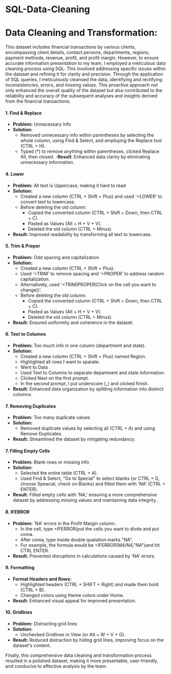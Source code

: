 # SQL-Data-Cleaning

# Data Cleaning and Transformation:

This dataset includes financial transactions by various clients, encompassing client details, contact persons, departments, regions, payment methods, revenue, profit, and profit margin. However, to ensure accurate information presentation to my team, I employed a meticulous data cleaning process using SQL. This involved addressing specific issues within the dataset and refining it for clarity and precision. Through the application of SQL queries, I meticulously cleansed the data, identifying and rectifying inconsistencies, errors, and missing values. This proactive approach not only enhanced the overall quality of the dataset but also contributed to the reliability and accuracy of the subsequent analyses and insights derived from the financial transactions.

#### 1. Find & Replace
   - **Problem:** Unnecessary Info
   - **Solution:**
     - Removed unnecessary info within parentheses by selecting the whole column, using Find & Select, and employing the Replace tool (CTRL + H).
     - Typed (*) to remove anything within parentheses, clicked Replace All, then closed.
   -**Result**: Enhanced data clarity by eliminating unnecessary information.

#### 4. Lower
   - **Problem:** All text is Uppercase, making it hard to read
   - **Solution:**
     - Created a new column (CTRL + Shift + Plus) and used '=LOWER' to convert text to lowercase.
     - Before deleting the old column:
       - Copied the converted column (CTRL + Shift + Down, then CTRL + C).
       - Pasted as Values (Alt + H + V + V).
       - Deleted the old column (CTRL + Minus).
   - **Result:** Improved readability by transforming all text to lowercase.

#### 5. Trim & Proper
   - **Problem:** Odd spacing and capitalization
   - **Solution:**
     - Created a new column (CTRL + Shift + Plus).
     - Used '=TRIM' to remove spacing and '=PROPER' to address random capitalization.
     - Alternatively, used '=TRIM(PROPER(Click on the cell you want to change))'.
     - Before deleting the old column:
       - Copied the converted column (CTRL + Shift + Down, then CTRL + C).
       - Pasted as Values (Alt + H + V + V).
       - Deleted the old column (CTRL + Minus).
   - **Result:** Ensured uniformity and coherence in the dataset.

#### 6. Text to Columns
   - **Problem:** Too much info in one column (department and state).
   - **Solution:**
     - Created a new column (CTRL + Shift + Plus) named Region.
     - Highlighted all rows I want to sparate.
     - Went to Data
     - Used Text to Columns to separate department and state information.
     - Clicked Next on the first prompt.
     - In the second prompt, I put underscore (_) and clicked finish.
   - **Result:** Enhanced data organization by splitting information into distinct columns.

#### 7. Removing Duplicates
   - **Problem:** Too many duplicate values
   - **Solution:**
     - Removed duplicate values by selecting all (CTRL + A) and using Remove Duplicates.
   - **Result:** Streamlined the dataset by mitigating redundancy.

#### 7. Filling Empty Cells
   - **Problem:** Blank rows or missing info
   - **Solution:**
     - Selected the entire table (CTRL + A).
     - Used Find & Select, "Go to Special" to select blanks (or CTRL + G, choose Speacial, check on Blanks) and filled them with 'NA' (CTRL + ENTER).
   - **Result:** Filled empty cells with 'NA,' ensuring a more comprehensive dataset by addressing missing values and maintaining data integrity..

#### 8. IFERROR
   - **Problem:** 'NA' errors in the Profit Margin column.
      - In the cell, type =IFERROR(put the cells you want to divde and put coma.
      - After coma, type inside double quatation marks "NA".
      - For example, the formula would be =IFERROR(M4/N4,"NA")and hit CTRL ENTER.
   - **Result:** Prevented disruptions in calculations caused by 'NA' errors.

#### 9. Formatting
   - **Format Headers and Rows:**
     - Highlighted headers (CTRL + SHIFT + Right) and made them bold (CTRL + B).
     - Changed colors using theme colors under Home.
   - **Result:** Enhanced visual appeal for improved presentation.

#### 10. Gridlines
   - **Problem:** Distracting grid lines
   - **Solution:**
     - Unchecked Gridlines in View (or Alt + W + V + G).
   - **Result:** Reduced distraction by hiding grid lines, improving focus on the dataset's content.

Finally, this comprehensive data cleaning and transformation process resulted in a polished dataset, making it more presentable, user-friendly, and conducive to effective analysis by the team.

 
 
 
